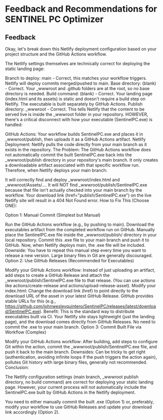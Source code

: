 # Feedback and Recommendations for SENTINEL PC Optimizer

## Feedback

Okay, let's break down this Netlify deployment configuration based on your project structure and the GitHub Actions workflow.

The Netlify settings themselves are technically correct for deploying the static landing page:

Branch to deploy: main - Correct, this matches your workflow triggers. Netlify will deploy commits merged/pushed to main.
Base directory: (blank) - Correct. Your _wwwroot and .github folders are at the root, so no base directory is needed.
Build command: (blank) - Correct. Your landing page (index.html and its assets) is static and doesn't require a build step on Netlify. The executable is built separately by GitHub Actions.
Publish directory: _wwwroot - Correct. This tells Netlify that the content to be served live is inside the _wwwroot folder in your repository.
HOWEVER, there's a critical disconnect with how your executable (SentinelPC.exe) is handled:

GitHub Actions: Your workflow builds SentinelPC.exe and places it in _wwwroot/publish, then uploads it as a GitHub Actions artifact.
Netlify Deployment: Netlify pulls the code directly from your main branch as it exists in the repository.
The Problem: The GitHub Actions workflow does not automatically commit the built SentinelPC.exe back into the _wwwroot/publish directory in your repository's main branch. It only creates a downloadable artifact associated with that specific workflow run.
Therefore, when Netlify deploys your main branch:

It will correctly find and deploy _wwwroot/index.html and _wwwroot/Assets/....
It will NOT find _wwwroot/publish/SentinelPC.exe because that file isn't actually checked into your main branch by the workflow.
Your download link (href="publish/SentinelPC.exe") on the live Netlify site will result in a 404 Not Found error.
How to Fix This (Choose ONE):

Option 1: Manual Commit (Simplest but Manual)

Run the GitHub Actions workflow (e.g., by pushing to main).
Download the executables artifact from the completed workflow run on GitHub.
Manually place the SentinelPC.exe file inside the _wwwroot/publish/ directory in your local repository.
Commit this .exe file to your main branch and push it to GitHub.
Now, when Netlify deploys main, the .exe file will be included.
Downside: You have to repeat this manual step every time you want to release a new version. Large binary files in Git are generally discouraged.
Option 2: Use GitHub Releases (Recommended for Executables)

Modify your GitHub Actions workflow: Instead of just uploading an artifact, add steps to create a GitHub Release and attach the _wwwroot/publish/SentinelPC.exe file to that release. (You can use actions like actions/create-release and actions/upload-release-asset).
Modify your index.html: Change the download link (href) to point directly to the download URL of the asset in your latest GitHub Release. GitHub provides stable URLs for this (e.g., https://github.com/johnwesleyquintero/SentinelPC/releases/latest/download/SentinelPC.exe).
Benefit: This is the standard way to distribute executables built via CI. Your Netlify site stays lightweight (just the landing page), and the download comes directly from GitHub Releases. No need to commit the .exe to your main branch.
Option 3: Commit Built File via Workflow (Complex)

Modify your GitHub Actions workflow: After building, add steps to configure Git within the action, commit the _wwwroot/publish/SentinelPC.exe file, and push it back to the main branch.
Downsides: Can be tricky to get right (authentication, avoiding infinite loops if the push triggers the action again), pollutes Git history with large binary files, generally not recommended.
Conclusion:

The Netlify configuration settings (main branch, _wwwroot publish directory, no build command) are correct for deploying your static landing page. However, your current process will not automatically include the SentinelPC.exe built by GitHub Actions in the Netlify deployment.

You need to either manually commit the built .exe (Option 1) or, preferably, modify your workflow to use GitHub Releases and update your download link accordingly (Option 2).